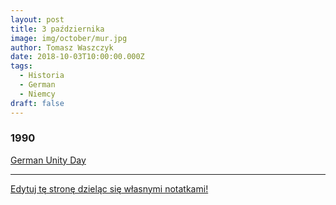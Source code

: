 ```yaml
---
layout: post
title: 3 października
image: img/october/mur.jpg
author: Tomasz Waszczyk
date: 2018-10-03T10:00:00.000Z
tags:
  - Historia
  - German
  - Niemcy
draft: false  
---
```


### 1990

<a href="https://en.wikipedia.org/wiki/German_Unity_Day" target="_blank">German Unity Day</a>

---

<a href="https://github.com/TomaszWaszczyk/historia.waszczyk.com/edit/master/src/content/october-3.md" target="_blank">Edytuj tę stronę dzieląc się własnymi notatkami!</a>
